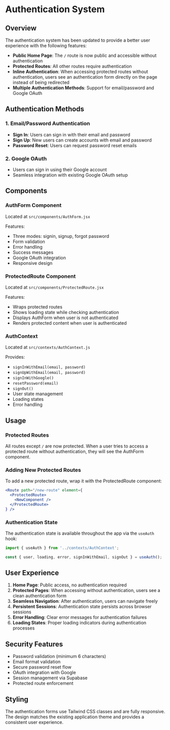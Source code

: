 # Authentication System

## Overview

The authentication system has been updated to provide a better user experience with the following features:

- **Public Home Page**: The `/` route is now public and accessible without authentication
- **Protected Routes**: All other routes require authentication
- **Inline Authentication**: When accessing protected routes without authentication, users see an authentication form directly on the page instead of being redirected
- **Multiple Authentication Methods**: Support for email/password and Google OAuth

## Authentication Methods

### 1. Email/Password Authentication
- **Sign In**: Users can sign in with their email and password
- **Sign Up**: New users can create accounts with email and password
- **Password Reset**: Users can request password reset emails

### 2. Google OAuth
- Users can sign in using their Google account
- Seamless integration with existing Google OAuth setup

## Components

### AuthForm Component
Located at `src/components/AuthForm.jsx`

Features:
- Three modes: signin, signup, forgot password
- Form validation
- Error handling
- Success messages
- Google OAuth integration
- Responsive design

### ProtectedRoute Component
Located at `src/components/ProtectedRoute.jsx`

Features:
- Wraps protected routes
- Shows loading state while checking authentication
- Displays AuthForm when user is not authenticated
- Renders protected content when user is authenticated

### AuthContext
Located at `src/contexts/AuthContext.js`

Provides:
- `signInWithEmail(email, password)`
- `signUpWithEmail(email, password)`
- `signInWithGoogle()`
- `resetPassword(email)`
- `signOut()`
- User state management
- Loading states
- Error handling

## Usage

### Protected Routes
All routes except `/` are now protected. When a user tries to access a protected route without authentication, they will see the AuthForm component.

### Adding New Protected Routes
To add a new protected route, wrap it with the ProtectedRoute component:

```jsx
<Route path="/new-route" element={
  <ProtectedRoute>
    <NewComponent />
  </ProtectedRoute>
} />
```

### Authentication State
The authentication state is available throughout the app via the `useAuth` hook:

```jsx
import { useAuth } from '../contexts/AuthContext';

const { user, loading, error, signInWithEmail, signOut } = useAuth();
```

## User Experience

1. **Home Page**: Public access, no authentication required
2. **Protected Pages**: When accessing without authentication, users see a clean authentication form
3. **Seamless Navigation**: After authentication, users can navigate freely
4. **Persistent Sessions**: Authentication state persists across browser sessions
5. **Error Handling**: Clear error messages for authentication failures
6. **Loading States**: Proper loading indicators during authentication processes

## Security Features

- Password validation (minimum 6 characters)
- Email format validation
- Secure password reset flow
- OAuth integration with Google
- Session management via Supabase
- Protected route enforcement

## Styling

The authentication forms use Tailwind CSS classes and are fully responsive. The design matches the existing application theme and provides a consistent user experience. 